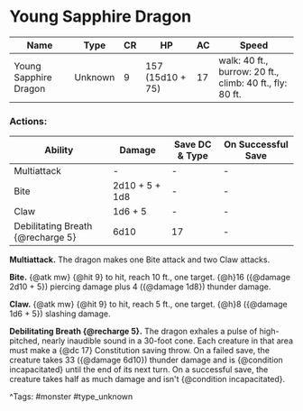 # Young Sapphire Dragon

| Name | Type | CR | HP | AC | Speed |
|------|------|----|----|----|-------|
| Young Sapphire Dragon | Unknown | 9 | 157 (15d10 + 75) | 17 | walk: 40 ft., burrow: 20 ft., climb: 40 ft., fly: 80 ft. |

### Actions:

| Ability | Damage | Save DC & Type | On Successful Save |
|---------|--------|----------------|--------------------|
| Multiattack | - | - | - |
| Bite | 2d10 + 5 + 1d8 | - | - |
| Claw | 1d6 + 5 | - | - |
| Debilitating Breath {@recharge 5} | 6d10 | 17 | - |


**Multiattack.** The dragon makes one Bite attack and two Claw attacks.

**Bite.** {@atk mw} {@hit 9} to hit, reach 10 ft., one target. {@h}16 ({@damage 2d10 + 5}) piercing damage plus 4 ({@damage 1d8}) thunder damage.

**Claw.** {@atk mw} {@hit 9} to hit, reach 5 ft., one target. {@h}8 ({@damage 1d6 + 5}) slashing damage.

**Debilitating Breath {@recharge 5}.** The dragon exhales a pulse of high-pitched, nearly inaudible sound in a 30-foot cone. Each creature in that area must make a {@dc 17} Constitution saving throw. On a failed save, the creature takes 33 ({@damage 6d10}) thunder damage and is {@condition incapacitated} until the end of its next turn. On a successful save, the creature takes half as much damage and isn't {@condition incapacitated}.

^Tags: #monster #type_unknown